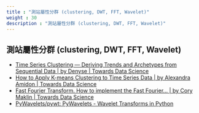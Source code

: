 ```yaml
---
title : "測站屬性分群 (clustering, DWT, FFT, Wavelet)"
weight : 30
description : "測站屬性分群 (clustering, DWT, FFT, Wavelet)"
---
```



## 測站屬性分群 (clustering, DWT, FFT, Wavelet)

- [Time Series Clustering — Deriving Trends and Archetypes from Sequential Data | by Denyse | Towards Data Science](https://towardsdatascience.com/time-series-clustering-deriving-trends-and-archetypes-from-sequential-data-bb87783312b4)
- [How to Apply K-means Clustering to Time Series Data | by Alexandra Amidon | Towards Data Science](https://towardsdatascience.com/how-to-apply-k-means-clustering-to-time-series-data-28d04a8f7da3)
- [Fast Fourier Transform. How to implement the Fast Fourier… | by Cory Maklin | Towards Data Science](https://towardsdatascience.com/fast-fourier-transform-937926e591cb)
- [PyWavelets/pywt: PyWavelets - Wavelet Transforms in Python](https://github.com/PyWavelets/pywt)
